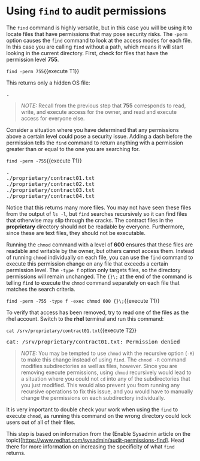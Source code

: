 # Using `find` to audit permissions

The `find` command is highly versatile, but in this case you will be using it
to locate files that have permissions that may pose security risks. The `-perm`
option causes the `find` command to look at the access modes for each file.
In this case you are calling `find` without a path, which means it will
start looking in the current directory. First, check for files that
have the permission level __755__.

`find -perm 755`{{execute T1}}

This returns only a hidden OS file:

<pre class=file>
.
</pre>

>_NOTE:_ Recall from the previous step that __755__ corresponds to read, write,
and execute access for the owner, and read and execute access for everyone else.

Consider a situation where you have determined that any permissions above a certain
level could pose a security issue. Adding a dash before the permission tells
the `find` command to return anything with a permission greater than or
equal to the one you are searching for.

`find -perm -755`{{execute T1}}

<pre class=file>
.
./proprietary/contract01.txt
./proprietary/contract02.txt
./proprietary/contract03.txt
./proprietary/contract04.txt
</pre>

Notice that this returns many more files. You may not have seen these files
from the output of `ls -l`, but `find` searches recursively so it can find
files that otherwise may slip through the cracks. The contract files in the
 __proprietary__ directory should not be readable by everyone.
Furthermore, since these are text files, they should not be executable.

Running the `chmod` command with a level of __600__ ensures that these files
are readable and writable by the owner, but others cannot access them.
Instead of running `chmod` individually on each file, you can use
the `find` command to execute this permission change on any file that exceeds
a certain permission level. The `-type f` option only targets files, so the
directory permissions will remain unchanged. The `{}\;` at the end of the
command is telling `find` to execute the `chmod` command separately on each file
that matches the search criteria.  

`find -perm -755 -type f -exec chmod 600 {}\;`{{execute T1}}

To verify that access has been removed, try to read one of the files as the
rhel account. Switch to the __rhel__ terminal
and run this command:

`cat /srv/proprietary/contract01.txt`{{execute T2}}

<pre class=file>
cat: /srv/proprietary/contract01.txt: Permission denied
</pre>

>_NOTE:_ You may be tempted to use `chmod` with the recursive option (`-R`) to
make this change instead of using `find`. The `chmod -R` command modifies
subdirectories  as well as files, however. Since you are removing execute
permissions, using `chmod` recursively would lead to a situation where you
could not `cd` into any of the subdirectories that you just modified. This would
also prevent you from running any recursive operations to fix this issue, and you
would have to manually change the permissions on each subdirectory individually.

It is very important to double check your work when using the `find` to
execute `chmod`, as running this command on the wrong directory could lock
users out of all of their files.

This step is based on information from the (Enable Sysadmin article on the topic)[https://www.redhat.com/sysadmin/audit-permissions-find]. Head there for more information on increasing the specificity of what `find` returns.  
